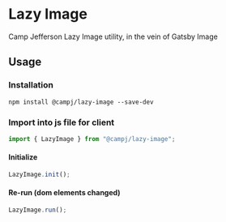 # Lazy Image

Camp Jefferson Lazy Image utility, in the vein of Gatsby Image

## Usage

### Installation

```
npm install @campj/lazy-image --save-dev
```

### Import into js file for client

```js
import { LazyImage } from "@campj/lazy-image";
```

#### Initialize

```js
LazyImage.init();
```

#### Re-run (dom elements changed)

```js
LazyImage.run();
```
